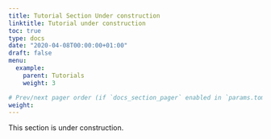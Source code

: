 ```yaml
---
title: Tutorial Section Under construction
linktitle: Tutorial under construction
toc: true
type: docs
date: "2020-04-08T00:00:00+01:00"
draft: false
menu:
  example:
    parent: Tutorials
    weight: 3

# Prev/next pager order (if `docs_section_pager` enabled in `params.toml`)
weight: 
---
```


This section is under construction.
